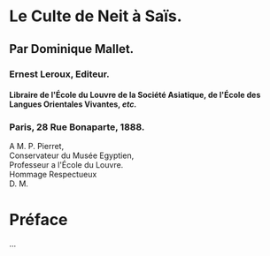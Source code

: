 # Le Culte de Neit à Saïs.

## Par Dominique Mallet.

### Ernest Leroux, Editeur.

#### Libraire de l'École du Louvre de la Société Asiatique, de l'École des Langues Orientales Vivantes, _etc._

### Paris, 28 Rue Bonaparte, 1888.

A M. P. Pierret,  
Conservateur du Musée Egyptien,  
Professeur a l'École du Louvre.  
Hommage Respectueux  
D. M.

# Préface

...
